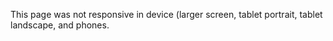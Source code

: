 This page was not responsive in device (larger screen, tablet portrait, tablet landscape, and phones.
